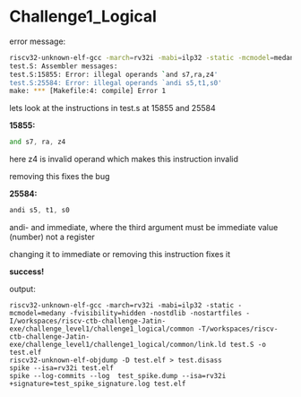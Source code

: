 # Challenge1_Logical

error message:
```bash
riscv32-unknown-elf-gcc -march=rv32i -mabi=ilp32 -static -mcmodel=medany -fvisibility=hidden -nostdlib -nostartfiles -I/workspaces/riscv-ctb-challenge-Jatin-exe/challenge_level1/challenge1_logical/common -T/workspaces/riscv-ctb-challenge-Jatin-exe/challenge_level1/challenge1_logical/common/link.ld test.S -o test.elf
test.S: Assembler messages:
test.S:15855: Error: illegal operands `and s7,ra,z4'
test.S:25584: Error: illegal operands `andi s5,t1,s0'
make: *** [Makefile:4: compile] Error 1
```

lets look at the instructions in test.s at 15855 and 25584

**15855:**
```asm
and s7, ra, z4
```

here z4 is invalid operand which makes this instruction invalid

removing this fixes the bug

**25584:**
```asm
andi s5, t1, s0
```

andi- and immediate, where the third argument must be immediate value (number) not a register

changing it to immediate or removing this instruction fixes it

**success!**

output:
```
riscv32-unknown-elf-gcc -march=rv32i -mabi=ilp32 -static -mcmodel=medany -fvisibility=hidden -nostdlib -nostartfiles -I/workspaces/riscv-ctb-challenge-Jatin-exe/challenge_level1/challenge1_logical/common -T/workspaces/riscv-ctb-challenge-Jatin-exe/challenge_level1/challenge1_logical/common/link.ld test.S -o test.elf
riscv32-unknown-elf-objdump -D test.elf > test.disass
spike --isa=rv32i test.elf 
spike --log-commits --log  test_spike.dump --isa=rv32i +signature=test_spike_signature.log test.elf
```